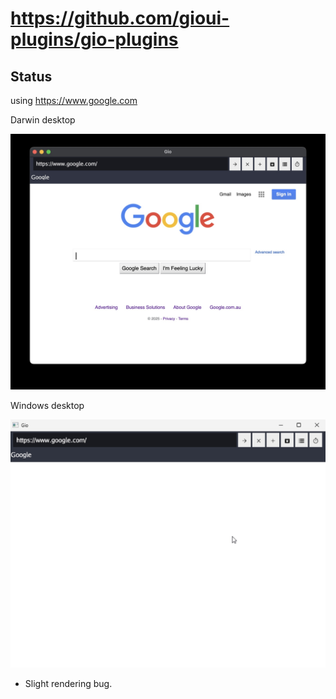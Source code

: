 # https://github.com/gioui-plugins/gio-plugins


## Status

using https://www.google.com

Darwin desktop 

![darwin-desktop](darwin-desktop.jpg "darwin-desktop")

Windows desktop

![windows-desktop](windows-desktop.jpg "windows-desktop")

- Slight rendering bug.






